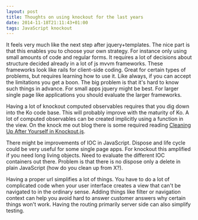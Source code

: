 ```yaml
---
layout: post
title: Thoughts on using knockout for the last years
date: 2014-11-18T21:11:43+01:00
tags: JavaScript knockout
---
```


It feels very much like the next step after jquery+templates. The nice part is that this enables you to choose your own strategy. For instance only using small amounts of code and regular forms. It requires a lot of decisions about structure decided already in a lot of js mvvm frameworks. These frameworks look like rails for client-side coding. Great for certain types of problems, but requires learning how to use it. Like always, if you can accept the limitations you get a boon. The big problem is that it's hard to know such things in advance. For small apps jquery might be best. For larger single page like applications you should evaluate the larger frameworks.

Having a lot of knockout computed observables requires that you dig down into the Ko code base. This will probably improve with the maturity of Ko. A lot of computed observables can be created implicitly using a function in the view. On the knock me out blog there is some required reading [Cleaning Up After Yourself in Knockout.js](http://www.knockmeout.net/2014/10/knockout-cleaning-up.html).

There might be improvements of IOC in JavaScript. Dispose and life cycle could be very useful for some single page apps. For knockout this amplified if you need long living objects. Need to evaluate the different IOC containers out there. Problem is that there is no dispose only a delete in plain JavaScript (how do you clean up from X?).

Having a proper url simplifies a lot of things. You have to do a lot of complicated code when your user interface creates a view that can't be navigated to in the ordinary sense. Adding things like filter or navigation context can help you avoid hard to answer customer answers why certain things won't work. Having the routing primarily server side can also simplify testing.
